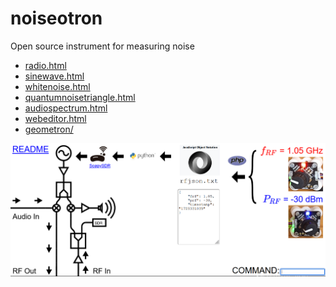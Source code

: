 # noiseotron

Open source instrument for measuring noise

 - [radio.html](radio.html)
 - [sinewave.html](sinewave.html)
 - [whitenoise.html](whitenoise.html)
 - [quantumnoisetriangle.html](quantumnoisetriangle.html)
 - [audiospectrum.html](audiospectrum.html)
 - [webeditor.html](webeditor.html)
 - [geometron/](geometron/)

![](images/radio-html-screenshot.png)